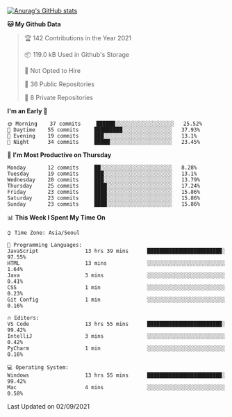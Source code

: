 
<!--
**BHyeonKim/BHyeonKim** is a ✨ _special_ ✨ repository because its `README.md` (this file) appears on your GitHub profile.

Here are some ideas to get you started:

- 🔭 I’m currently working on ...
- 🌱 I’m currently learning ...
- 👯 I’m looking to collaborate on ...
- 🤔 I’m looking for help with ...
- 💬 Ask me about ...
- 📫 How to reach me: ...
- 😄 Pronouns: ...
- ⚡ Fun fact: ...
-->
[![Anurag's GitHub stats](https://github-readme-stats.vercel.app/api?username=BHyeonKim&show_icons=true&theme=dark)
](https://github.com/anuraghazra/github-readme-stats)
<!--START_SECTION:waka-->
**🐱 My Github Data** 

> 🏆 142 Contributions in the Year 2021
 > 
> 📦 119.0 kB Used in Github's Storage 
 > 
> 🚫 Not Opted to Hire
 > 
> 📜 36 Public Repositories 
 > 
> 🔑 8 Private Repositories  
 > 
**I'm an Early 🐤** 

```text
🌞 Morning    37 commits     ██████░░░░░░░░░░░░░░░░░░░   25.52% 
🌆 Daytime    55 commits     █████████░░░░░░░░░░░░░░░░   37.93% 
🌃 Evening    19 commits     ███░░░░░░░░░░░░░░░░░░░░░░   13.1% 
🌙 Night      34 commits     █████░░░░░░░░░░░░░░░░░░░░   23.45%

```
📅 **I'm Most Productive on Thursday** 

```text
Monday       12 commits     ██░░░░░░░░░░░░░░░░░░░░░░░   8.28% 
Tuesday      19 commits     ███░░░░░░░░░░░░░░░░░░░░░░   13.1% 
Wednesday    20 commits     ███░░░░░░░░░░░░░░░░░░░░░░   13.79% 
Thursday     25 commits     ████░░░░░░░░░░░░░░░░░░░░░   17.24% 
Friday       23 commits     ████░░░░░░░░░░░░░░░░░░░░░   15.86% 
Saturday     23 commits     ████░░░░░░░░░░░░░░░░░░░░░   15.86% 
Sunday       23 commits     ████░░░░░░░░░░░░░░░░░░░░░   15.86%

```


📊 **This Week I Spent My Time On** 

```text
⌚︎ Time Zone: Asia/Seoul

💬 Programming Languages: 
JavaScript               13 hrs 39 mins      ████████████████████████░   97.55% 
HTML                     13 mins             ░░░░░░░░░░░░░░░░░░░░░░░░░   1.64% 
Java                     3 mins              ░░░░░░░░░░░░░░░░░░░░░░░░░   0.41% 
CSS                      1 min               ░░░░░░░░░░░░░░░░░░░░░░░░░   0.23% 
Git Config               1 min               ░░░░░░░░░░░░░░░░░░░░░░░░░   0.16%

🔥 Editors: 
VS Code                  13 hrs 55 mins      ████████████████████████░   99.42% 
IntelliJ                 3 mins              ░░░░░░░░░░░░░░░░░░░░░░░░░   0.42% 
PyCharm                  1 min               ░░░░░░░░░░░░░░░░░░░░░░░░░   0.16%

💻 Operating System: 
Windows                  13 hrs 55 mins      ████████████████████████░   99.42% 
Mac                      4 mins              ░░░░░░░░░░░░░░░░░░░░░░░░░   0.58%

```


 Last Updated on 02/09/2021
<!--END_SECTION:waka-->

